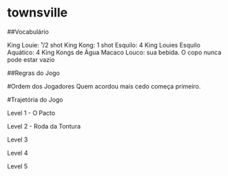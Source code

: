 # townsville

##Vocabulário

King Louie: ¹/2 shot
King Kong: 1 shot
Esquilo: 4 King Louies
Esquilo Aquático: 4 King Kongs de Água
Macaco Louco: sua bebida. O copo nunca pode estar vazio

##Regras do Jogo

#Ordem dos Jogadores 
Quem acordou mais cedo começa primeiro.

#Trajetória do Jogo

Level 1 - O Pacto

Level 2 - Roda da Tontura

Level 3

Level 4

Level 5